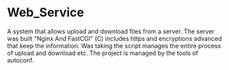 # Web_Service
A system that allows upload and download files from a server.
The server was built "Nginx And FastCGI"​ (C) includes https and encryptions advanced that keep the information.
Was taking the script manages the entire process of upload and download etc.
The project is managed by the tools of autoconf.
